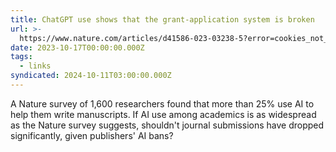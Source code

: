 ```yaml
---
title: ChatGPT use shows that the grant-application system is broken
url: >-
  https://www.nature.com/articles/d41586-023-03238-5?error=cookies_not_supported&code=50e580be-58a8-462e-a55d-cacca4fc2169
date: 2023-10-17T00:00:00.000Z
tags:
  - links
syndicated: 2024-10-11T03:00:00.000Z
---
```


A Nature survey of 1,600 researchers found that more than 25% use AI to help them write manuscripts. If AI use among academics is as widespread as the Nature survey suggests, shouldn't journal submissions have dropped significantly, given publishers' AI bans?
